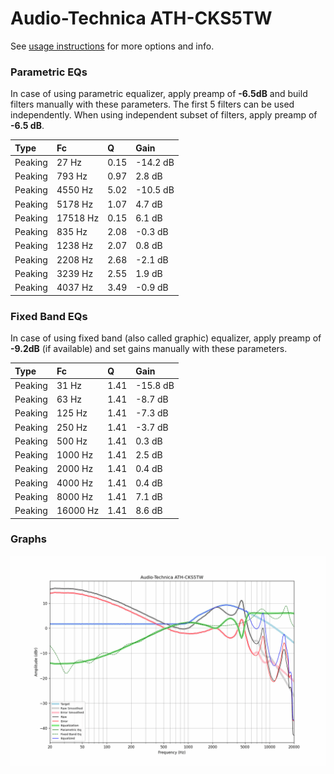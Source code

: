 # Audio-Technica ATH-CKS5TW
See [usage instructions](https://github.com/jaakkopasanen/AutoEq#usage) for more options and info.

### Parametric EQs
In case of using parametric equalizer, apply preamp of **-6.5dB** and build filters manually
with these parameters. The first 5 filters can be used independently.
When using independent subset of filters, apply preamp of **-6.5 dB**.

| Type    | Fc       |    Q | Gain     |
|:--------|:---------|:-----|:---------|
| Peaking | 27 Hz    | 0.15 | -14.2 dB |
| Peaking | 793 Hz   | 0.97 | 2.8 dB   |
| Peaking | 4550 Hz  | 5.02 | -10.5 dB |
| Peaking | 5178 Hz  | 1.07 | 4.7 dB   |
| Peaking | 17518 Hz | 0.15 | 6.1 dB   |
| Peaking | 835 Hz   | 2.08 | -0.3 dB  |
| Peaking | 1238 Hz  | 2.07 | 0.8 dB   |
| Peaking | 2208 Hz  | 2.68 | -2.1 dB  |
| Peaking | 3239 Hz  | 2.55 | 1.9 dB   |
| Peaking | 4037 Hz  | 3.49 | -0.9 dB  |

### Fixed Band EQs
In case of using fixed band (also called graphic) equalizer, apply preamp of **-9.2dB**
(if available) and set gains manually with these parameters.

| Type    | Fc       |    Q | Gain     |
|:--------|:---------|:-----|:---------|
| Peaking | 31 Hz    | 1.41 | -15.8 dB |
| Peaking | 63 Hz    | 1.41 | -8.7 dB  |
| Peaking | 125 Hz   | 1.41 | -7.3 dB  |
| Peaking | 250 Hz   | 1.41 | -3.7 dB  |
| Peaking | 500 Hz   | 1.41 | 0.3 dB   |
| Peaking | 1000 Hz  | 1.41 | 2.5 dB   |
| Peaking | 2000 Hz  | 1.41 | 0.4 dB   |
| Peaking | 4000 Hz  | 1.41 | 0.4 dB   |
| Peaking | 8000 Hz  | 1.41 | 7.1 dB   |
| Peaking | 16000 Hz | 1.41 | 8.6 dB   |

### Graphs
![](./Audio-Technica%20ATH-CKS5TW.png)